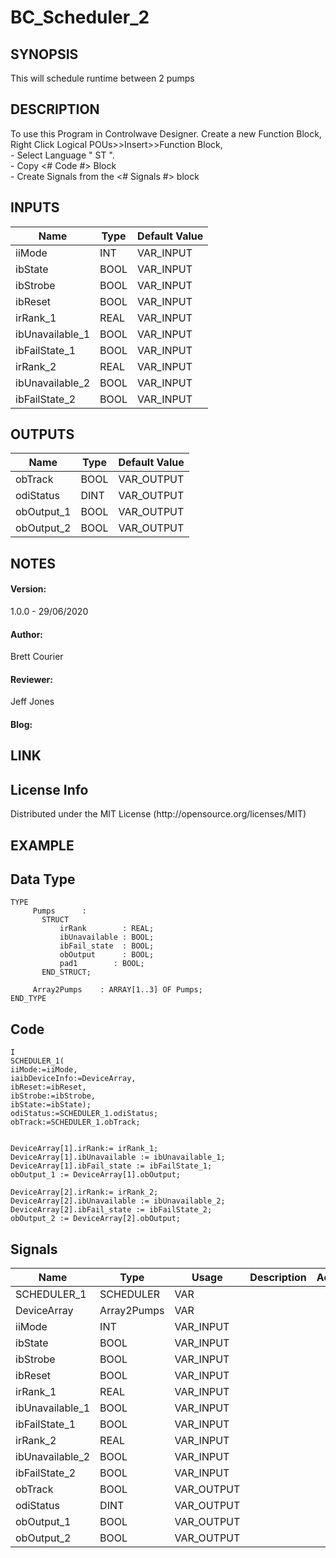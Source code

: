 <h1>BC_Scheduler_2</h1>
<h2>SYNOPSIS</h2>
This will schedule runtime between 2 pumps
<h2>DESCRIPTION</h2>
To use this Program in Controlwave Designer. 
Create a new Function Block, Right Click Logical POUs>>Insert>>Function Block, </br> 
-   Select Language " ST ".
</br>
-   Copy <# Code #> Block
</br> 
-   Create Signals from the <# Signals #> block

<h2>INPUTS</h2>

| Name | Type | Default Value |
| --- | --- | --- |
| iiMode | INT | VAR_INPUT |
| ibState |	BOOL | VAR_INPUT |
| ibStrobe | BOOL | VAR_INPUT |
| ibReset | BOOL | VAR_INPUT |
| irRank_1 | REAL | VAR_INPUT |
| ibUnavailable_1 |	BOOL | VAR_INPUT |
| ibFailState_1 | BOOL | VAR_INPUT |
| irRank_2 | REAL | VAR_INPUT |
| ibUnavailable_2 |	BOOL | VAR_INPUT |
| ibFailState_2 | BOOL | VAR_INPUT |

<h2>OUTPUTS</h2>

| Name | Type | Default Value |
| --- | --- | ---|
| obTrack |	BOOL | VAR_OUTPUT |
| odiStatus | DINT | VAR_OUTPUT |
| obOutput_1 | BOOL | VAR_OUTPUT |
| obOutput_2 | BOOL | VAR_OUTPUT |

<h2>NOTES</h2>
<h4>Version:</h4> 1.0.0 - 29/06/2020 </br>
<h4>Author:</h4> Brett Courier
<h4>Reviewer:</h4> Jeff Jones
<h4>Blog:</h4> 

<h2>LINK</h2> 
<h2>License Info</h2>
Distributed under the MIT License (http://opensource.org/licenses/MIT)

<h2>EXAMPLE</h2>

<h2>Data Type </h2>

```
TYPE
     Pumps      :
       STRUCT
           irRank        : REAL;
           ibUnavailable : BOOL;
           ibFail_state  : BOOL;
           obOutput      : BOOL;
           pad1        : BOOL;
       END_STRUCT;
 
     Array2Pumps    : ARRAY[1..3] OF Pumps;
END_TYPE
```

<h2>Code</h2>

```
I
SCHEDULER_1(
iiMode:=iiMode,
iaibDeviceInfo:=DeviceArray,
ibReset:=ibReset,
ibStrobe:=ibStrobe,
ibState:=ibState);
odiStatus:=SCHEDULER_1.odiStatus;
obTrack:=SCHEDULER_1.obTrack;


DeviceArray[1].irRank:= irRank_1;
DeviceArray[1].ibUnavailable := ibUnavailable_1;
DeviceArray[1].ibFail_state := ibFailState_1;
obOutput_1 := DeviceArray[1].obOutput;

DeviceArray[2].irRank:= irRank_2;
DeviceArray[2].ibUnavailable := ibUnavailable_2;
DeviceArray[2].ibFail_state := ibFailState_2;
obOutput_2 := DeviceArray[2].obOutput;
```

<h2>Signals</h2>

| Name | Type | Usage | Description | Address | Retain | PDD | TB | Hidden |   InitvalueHidden | DefaultHiddent | Redundant |
| --- | --- | --- | --- | --- | --- | --- | --- | --- | --- | --- | --- |
| SCHEDULER_1 |	SCHEDULER | VAR |  |  | 0 | 0 | 0 | 0 | 0 |  | 0 |
| DeviceArray |	Array2Pumps | VAR |  |  | 0 | 0 | 0 | 0 | 0 |  | 0 |
| iiMode | INT | VAR_INPUT |  |  | 0 | 0 | 0 | 0 | 0 |  | 0 |
| ibState |	BOOL | VAR_INPUT |  |  | 0 | 0 | 0 | 0 | 0 |  | 0 |
| ibStrobe | BOOL | VAR_INPUT |  |  | 0 | 0 | 0 | 0 | 0 |  | 0 |
| ibReset | BOOL | VAR_INPUT |  |  | 0 | 0 | 0 | 0 | 0 |  | 0 |
| irRank_1 | REAL | VAR_INPUT |  |  | 0 | 0 | 0 | 0 | 0 |  | 0 |
| ibUnavailable_1 |	BOOL | VAR_INPUT |  |  | 0 | 0 | 0 | 0 | 0 |  | 0 |
| ibFailState_1 | BOOL | VAR_INPUT |  |  | 0 | 0 | 0 | 0 | 0 |  | 0 |
| irRank_2 | REAL | VAR_INPUT |  |  | 0 | 0 | 0 | 0 | 0 |  | 0 |
| ibUnavailable_2 |	BOOL | VAR_INPUT |  |  | 0 | 0 | 0 | 0 | 0 |  | 0 |
| ibFailState_2 | BOOL | VAR_INPUT |  |  | 0 | 0 | 0 | 0 | 0 |  | 0 |
| obTrack |	BOOL | VAR_OUTPUT |  |  | 0 | 0 | 0 | 0 | 0 |  | 0 |
| odiStatus | DINT | VAR_OUTPUT |  |  | 0 | 0 | 0 | 0 | 0 |  | 0 |
| obOutput_1 | BOOL | VAR_OUTPUT |  |  | 0 | 0 | 0 | 0 | 0 |  | 0 |
| obOutput_2 | BOOL | VAR_OUTPUT |  |  | 0 | 0 | 0 | 0 | 0 |  | 0 |
